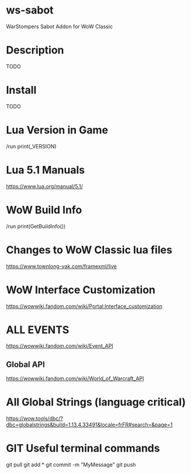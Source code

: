 # ws-sabot
WarStompers Sabot Addon for WoW Classic

# Description
TODO

# Install
TODO

# Lua Version in Game
/run print(_VERSION)

# Lua 5.1 Manuals
https://www.lua.org/manual/5.1/

# WoW Build Info
/run print(GetBuildInfo())

# Changes to WoW Classic lua files
https://www.townlong-yak.com/framexml/live

# WoW Interface Customization
https://wowwiki.fandom.com/wiki/Portal:Interface_customization
# ALL EVENTS
https://wowwiki.fandom.com/wiki/Event_API
## Global API
https://wowwiki.fandom.com/wiki/World_of_Warcraft_API

# All Global Strings (language critical) 
https://wow.tools/dbc/?dbc=globalstrings&build=1.13.4.33491&locale=frFR#search=&page=1

# GIT Useful terminal commands
git pull
git add *
git commit -m "MyMessage"
git push


